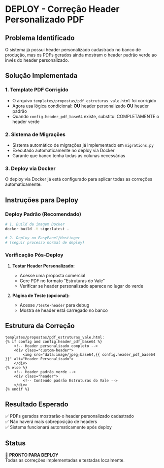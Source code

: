 # DEPLOY - Correção Header Personalizado PDF

## Problema Identificado
O sistema já possui header personalizado cadastrado no banco de produção, mas os PDFs gerados ainda mostram o header padrão verde ao invés do header personalizado.

## Solução Implementada

### 1. Template PDF Corrigido
- O arquivo `templates/propostas/pdf_estruturas_vale.html` foi corrigido
- Agora usa lógica condicional: **OU** header personalizado **OU** header padrão
- Quando `config.header_pdf_base64` existe, substitui COMPLETAMENTE o header verde

### 2. Sistema de Migrações
- Sistema automático de migrações já implementado em `migrations.py`  
- Executado automaticamente no deploy via Docker
- Garante que banco tenha todas as colunas necessárias

### 3. Deploy via Docker
O deploy via Docker já está configurado para aplicar todas as correções automaticamente.

## Instruções para Deploy

### Deploy Padrão (Recomendado)
```bash
# 1. Build da imagem Docker
docker build -t sige:latest .

# 2. Deploy no EasyPanel/Hostinger
# (seguir processo normal de deploy)
```

### Verificação Pós-Deploy

1. **Testar Header Personalizado:**
   - Acesse uma proposta comercial
   - Gere PDF no formato "Estruturas do Vale"
   - Verificar se header personalizado aparece no lugar do verde

2. **Página de Teste (opcional):**
   - Acesse `/teste-header` para debug
   - Mostra se header está carregado no banco

## Estrutura da Correção

```
templates/propostas/pdf_estruturas_vale.html:
{% if config and config.header_pdf_base64 %}
    <!-- Header personalizado completo -->
    <div class="custom-header">
        <img src="data:image/jpeg;base64,{{ config.header_pdf_base64 }}" alt="Header Personalizado">
    </div>
{% else %}
    <!-- Header padrão verde -->
    <div class="header">
        <!-- Conteúdo padrão Estruturas do Vale -->
    </div>
{% endif %}
```

## Resultado Esperado
✅ PDFs gerados mostrarão o header personalizado cadastrado  
✅ Não haverá mais sobreposição de headers  
✅ Sistema funcionará automaticamente após deploy  

## Status
🚀 **PRONTO PARA DEPLOY**  
Todas as correções implementadas e testadas localmente.